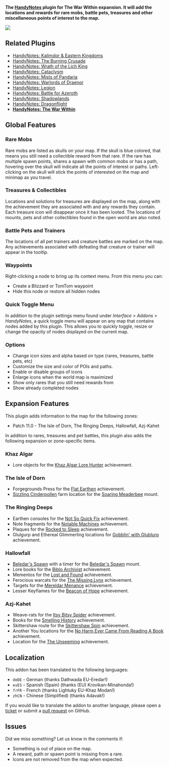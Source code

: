 **The [HandyNotes](https://www.curseforge.com/wow/addons/handynotes) plugin for The War Within expansion. It will add the locations and rewards for rare mobs, battle pets, treasures and other miscellaneous points of interest to the map.**

![](https://media.forgecdn.net/attachments/949/33/banner-war-within.png)

## Related Plugins

* [HandyNotes: Kalimdor & Eastern Kingdoms](https://www.curseforge.com/wow/addons/handynotes-kalimdor-eastern-kingdoms)
* [HandyNotes: The Burning Crusade](https://www.curseforge.com/wow/addons/handynotes-the-burning-crusade)
* [HandyNotes: Wrath of the Lich King](https://www.curseforge.com/wow/addons/handynotes-wrath-of-the-lich-king)
* [HandyNotes: Cataclysm](https://www.curseforge.com/wow/addons/handynotes-cataclysm)
* [HandyNotes: Mists of Pandaria](https://www.curseforge.com/wow/addons/handynotes-mists-of-pandaria)
* [HandyNotes: Warlords of Draenor](https://www.curseforge.com/wow/addons/handynotes-warlords-of-draenor)
* [HandyNotes: Legion](https://www.curseforge.com/wow/addons/handynotes-legion)
* [HandyNotes: Battle for Azeroth](https://www.curseforge.com/wow/addons/handynotes-battle-for-azeroth)
* [HandyNotes: Shadowlands](https://www.curseforge.com/wow/addons/handynotes-shadowlands)
* [HandyNotes: Dragonflight](https://www.curseforge.com/wow/addons/handynotes-dragonflight)
* **[HandyNotes: The War Within](https://www.curseforge.com/wow/addons/handynotes-the-war-within)**

## Global Features

### Rare Mobs

Rare mobs are listed as skulls on your map. If the skull is blue colored, that means you still need a collectible reward from that rare. If the rare has multiple spawn points, shares a spawn with common mobs or has a path, hovering over the skull will indicate all the points of interest or paths. Left-clicking on the skull will stick the points of interested on the map and minimap as you travel.

### Treasures & Collectibles

Locations and solutions for treasures are displayed on the map, along with the achievement they are associated with and any rewards they contain. Each treasure icon will disappear once it has been looted. The locations of mounts, pets and other collectibles found in the open world are also noted.

### Battle Pets and Trainers

The locations of all pet trainers and creature battles are marked on the map. Any achievements associated with defeating that creature or trainer will appear in the tooltip.

### Waypoints

Right-clicking a node to bring up its context menu. From this menu you can:

* Create a Blizzard or TomTom waypoint
* Hide this node or restore all hidden nodes

### Quick Toggle Menu

In addition to the plugin settings menu found under *Interface > Addons > HandyNotes*, a quick toggle menu will appear on any map that contains nodes added by this plugin. This allows you to quickly toggle, resize or change the opacity of nodes displayed on the current map.

### Options

* Change icon sizes and alpha based on type (rares, treasures, battle pets, etc)
* Customize the size and color of POIs and paths.
* Enable or disable groups of icons
* Enlarge icons when the world map is maximized
* Show only rares that you still need rewards from
* Show already completed nodes

## Expansion Features

This plugin adds information to the map for the following zones:

* Patch 11.0 - The Isle of Dorn, The Ringing Deeps, Hallowfall, Azj-Kahet

In addition to rares, treasures and pet battles, this plugin also adds the following expansion or zone-specific items.

### Khaz Algar

* Lore objects for the [Khaz Algar Lore Hunter](https://www.wowhead.com/achievement=40762) achievement.

### The Isle of Dorn

* Forgegrounds Press for the [Flat Earthen](https://www.wowhead.com/achievement=40606) achievement.
* [Sizzling Cinderpollen](https://www.wowhead.com/item=225557) farm location for the [Soaring Meaderbee](https://www.wowhead.com/item=223153) mount.

### The Ringing Deeps

* Earthen consoles for the [Not So Quick Fix](https://www.wowhead.com/achievement=40473) achievement.
* Note fragments for the [Notable Machines](https://www.wowhead.com/achievement=40628) achievement.
* Plaques for the [Rocked to Sleep](https://www.wowhead.com/achievement=40504) achievement.
* Glulgurp and Ethereal Glimmerling locations for [Gobblin' with Glublurp](https://www.wowhead.com/achievement=40614) achievement.

### Hallowfall

* [Beledar's Spawn](https://www.wowhead.com/npc=207802) with a timer for the [Beledar's Spawn](https://www.wowhead.com/item=223315) mount.
* Lore books for the [Biblo Archivist](https://www.wowhead.com/achievement=40622) achievement.
* Mementos for the [Lost and Found](https://www.wowhead.com/achievement=40618) achievement.
* Ferocious warcats for the [The Missing Lynx](https://www.wowhead.com/achievement=40625) achievement.
* Targets for the [Mereldar Menance](https://www.wowhead.com/achievement=40151) achievement.
* Lesser Keyflames for the [Beacon of Hope](https://www.wowhead.com/achievement=40308) achievement.

### Azj-Kahet

* Weave-rats for the [Itsy Bitsy Spider](https://www.wowhead.com/achievement=40624) achievement.
* Books for the [Smelling History](https://www.wowhead.com/achievement=40542) achievement.
* Skittershaw route for the [Skittershaw Spin](https://www.wowhead.com/achievement=40727) achievement.
* Another You locations for the [No Harm Ever Came From Reading A Book](https://www.wowhead.com/achievement=40632) achievement.
* Location for the [The Unseeming](https://www.wowhead.com/achievement=40633) achievement.

## Localization

This addon has been translated to the following languages:

* `deDE` - German (thanks Dathwada EU-Eredar!)
* `esES` - Spanish (Spain) (thanks (EU) Krovikan-Minahonda!)
* `frFR` - French (thanks Lightuky EU-Khaz Modan!)
* `zhCN` - Chinese (Simplified) (thanks Adavak!)

If you would like to translate the addon to another language, please open a [ticket](https://github.com/zarillion/handynotes-plugins/issues) or submit a [pull request](https://github.com/zarillion/handynotes-plugins/pulls) on GitHub.

## Issues

Did we miss something? Let us know in the comments if:

* Something is out of place on the map.
* A reward, path or spawn point is missing from a rare.
* Icons are not removed from the map when expected.
